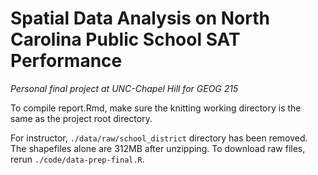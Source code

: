 # Spatial Data Analysis on North Carolina Public School SAT Performance

_Personal final project at UNC-Chapel Hill for GEOG 215_

To compile report.Rmd, make sure the knitting working directory is the same as the project root directory.

For instructor, `./data/raw/school_district` directory has been removed. The shapefiles alone are 312MB after unzipping. 
To download raw files, rerun `./code/data-prep-final.R`.

